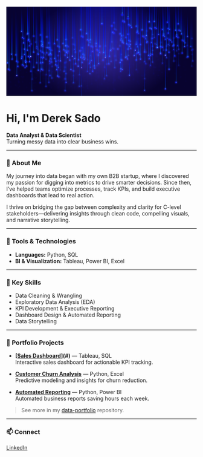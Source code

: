 ![Banner](banner.png.png)

# Hi, I'm Derek Sado

**Data Analyst & Data Scientist**  
Turning messy data into clear business wins.

---

### 🌟 About Me

My journey into data began with my own B2B startup, where I discovered my passion for digging into metrics to drive smarter decisions. Since then, I’ve helped teams optimize processes, track KPIs, and build executive dashboards that lead to real action.

I thrive on bridging the gap between complexity and clarity for C-level stakeholders—delivering insights through clean code, compelling visuals, and narrative storytelling.

---

### 🔧 Tools & Technologies

- **Languages:** Python, SQL
- **BI & Visualization:** Tableau, Power BI, Excel

---

### 🚀 Key Skills

- Data Cleaning & Wrangling
- Exploratory Data Analysis (EDA)
- KPI Development & Executive Reporting
- Dashboard Design & Automated Reporting
- Data Storytelling

---

### 📂 Portfolio Projects

- **[[Sales Dashboard](https://github.com/didiavanti/Data_Analysis_Portfolio/tree/main/sales-dashboard)](#)** &mdash; Tableau, SQL  
  Interactive sales dashboard for actionable KPI tracking.

- **[Customer Churn Analysis](#)** &mdash; Python, Excel  
  Predictive modeling and insights for churn reduction.

- **[Automated Reporting](#)** &mdash; Python, Power BI  
  Automated business reports saving hours each week.

> See more in my [data-portfolio](https://github.com/didiavanti/data-portfolio) repository.

---

### 📫 Connect

[LinkedIn](https://www.linkedin.com/in/derek-sado-013351bb/)
